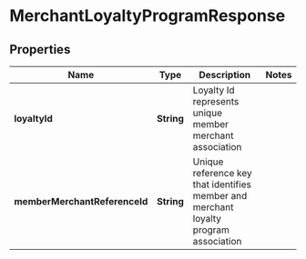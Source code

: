 

# MerchantLoyaltyProgramResponse

## Properties

Name | Type | Description | Notes
------------ | ------------- | ------------- | -------------
**loyaltyId** | **String** | Loyalty Id represents unique member merchant association | 
**memberMerchantReferenceId** | **String** | Unique reference key that identifies member and merchant loyalty program association | 



